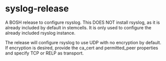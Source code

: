 # syslog-release

A BOSH release to configure rsyslog. This DOES NOT install rsyslog, as it is already included by default in stemcells. It is only used to configure the already included rsyslog instance.

The release will configure rsyslog to use UDP with no encryption by default. If encryption is desired, provide the ca_cert and permitted_peer properties and specify TCP or RELP as transport.
